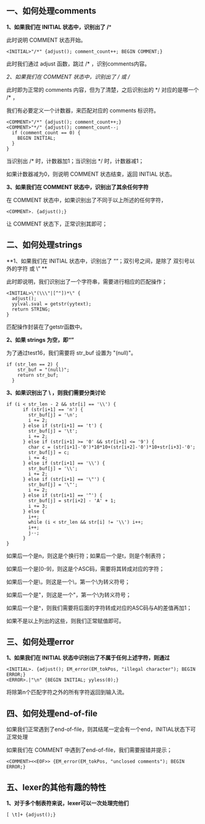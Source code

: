 ## 一、如何处理comments

  **1、如果我们在 INITIAL 状态中，识别出了 /*** 

此时说明 COMMENT 状态开始。

```
<INITIAL>"/*" {adjust(); comment_count++; BEGIN COMMENT;}
```

此时我们通过 adjust 函数，跳过 /* ，识别comments内容。



**2、如果我们在 COMMENT 状态中，识别出了 /* 或 */**

此时即为正常的 comments 内容，但为了清楚，之后识别出的 $*/$ 对应的是哪一个 $/*$ ，

我们有必要定义一个计数器，来匹配对应的 comments 标识符。

```
<COMMENT>"/*" {adjust(); comment_count++;}
<COMMENT>"*/" {adjust(); comment_count--;
  if (comment_count == 0) {
    BEGIN INITIAL;
  }
}
```

当识别出 /* 时，计数器加1；当识别出 */ 时，计数器减1；

如果计数器减为0，则说明 COMMENT 状态结束，返回 INITIAL 状态。



**3、如果我们在 COMMENT 状态中，识别出了其余任何字符**

在 COMMENT 状态中，如果识别出了不同于以上所述的任何字符，

```
<COMMENT>. {adjust();}
```

让 COMMENT 状态下，正常识别其即可；



## 二、如何处理strings

**1、如果我们在 INITIAL 状态中，识别出了 ““；双引号之间，是除了 双引号以外的字符 或 \\$”$ **

此时即说明，我们识别出了一个字符串，需要进行相应的匹配操作；

```
<INITIAL>\"(\\\"|[^"])*\" {
  adjust();
  yylval.sval = getstr(yytext);
  return STRING;
}
```

匹配操作封装在了getstr函数中。



**2、如果 strings 为空，即“”**

为了通过test16，我们需要将 str_buf 设置为 "(null)"。

```
if (str_len == 2) {
    str_buf = "(null)";
    return str_buf;
  }
```



**3、如果识别出了 \\ ，则我们需要分类讨论**

```
if (i < str_len - 2 && str[i] == '\\') {
      if (str[i+1] == 'n') {
        str_buf[j] = '\n';
        i += 2;
      } else if (str[i+1] == 't') {
        str_buf[j] = '\t';
        i += 2;
      } else if (str[i+1] >= '0' && str[i+1] <= '9') {
        char c = (str[i+1]-'0')*10*10+(str[i+2]-'0')*10+str[i+3]-'0';
        str_buf[j] = c;
        i += 4;
      } else if (str[i+1] == '\\') {
        str_buf[j] = '\\';
        i += 2;
      } else if (str[i+1] == '\"') {
        str_buf[j] = '\"';
        i += 2;
      } else if (str[i+1] == '^') {
        str_buf[j] = str[i+2] - 'A' + 1;
        i += 3;
      } else {
        i++;
        while (i < str_len && str[i] != '\\') i++;
        i++;
        j--;
      }
}
```

如果后一个是n，则这是个换行符；如果后一个是t，则是个制表符；

如果后一个是[0-9]，则这是个ASC码，需要将其转成对应的字符；

如果后一个是\，则这是一个\，第一个\为转义符号；

如果后一个是"，则这是一个"，第一个\为转义符号；

如果后一个是^，则我们需要将后面的字符转成对应的ASC码与A的差值再加1；

如果不是以上列出的这些，则我们正常赋值即可。





## 三、如何处理error

 **1、如果我们在 INITIAL 状态中识别出了不属于任何上述字符，则通过**

```
<INITIAL>. {adjust(); EM_error(EM_tokPos, "illegal character"); BEGIN ERROR;}
<ERROR>.|"\n" {BEGIN INITIAL; yyless(0);}
```

将除第n个匹配字符之外的所有字符返回到输入流。



## 四、如何处理end-of-file

如果我们正常遇到了end-of-file，则其结尾一定会有一个end，INITIAL状态下可正常处理 

如果我们在 COMMENT 中遇到了end-of-file，我们需要报错并提示；

```
<COMMENT><<EOF>> {EM_error(EM_tokPos, "unclosed comments"); BEGIN ERROR;}
```



## 五、lexer的其他有趣的特性

 **1、对于多个制表符来说，lexer可以一次处理完他们**

```
[ \t]+ {adjust();}
```



